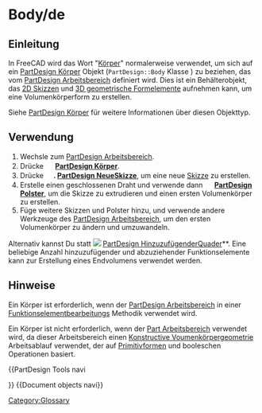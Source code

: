 # Body/de



## Einleitung

In FreeCAD wird das Wort \"[Körper](Body/de.md)\" normalerweise verwendet, um sich auf ein [PartDesign Körper](PartDesign_Body/de.md) Objekt (`PartDesign::Body` Klasse ) zu beziehen, das vom [PartDesign Arbeitsbereich](PartDesign_Workbench/de.md) definiert wird. Dies ist ein Behälterobjekt, das [2D Skizzen](Sketch/de.md) und [3D geometrische Formelemente](PartDesign_Feature/de.md) aufnehmen kann, um eine Volumenkörperform zu erstellen.

Siehe [PartDesign Körper](PartDesign_Body/de.md) für weitere Informationen über diesen Objekttyp.

## Verwendung

1.  Wechsle zum [PartDesign Arbeitsbereich](PartDesign_Workbench/de.md).
2.  Drücke **<img src=images/PartDesign_Body.svg style="width:16px"> [PartDesign Körper](PartDesign_Body/de.md)**.
3.  Drücke **<img src=images/PartDesign_NewSketch.svg style="width:16px">. [PartDesign NeueSkizze](PartDesign_NewSketch/de.md)**, um eine neue [ Skizze](Sketch/de.md) zu erstellen.
4.  Erstelle einen geschlossenen Draht und verwende dann **<img src=images/PartDesign_Pad.svg style="width:16px"> [PartDesign Polster](PartDesign_Pad/de.md)**, um die Skizze zu extrudieren und einen ersten Volumenkörper zu erstellen.
5.  Füge weitere Skizzen und Polster hinzu, und verwende andere Werkzeuge des [PartDesign Arbeitsbereich](PartDesign_Workbench/de.md), um den ersten Volumenkörper zu ändern und umzuwandeln.

Alternativ kannst Du statt <img src=images/PartDesign_AdditiveBox.svg style="width:Skizzen](Sketch/de.md) auch primitive [PartDesign Formelemente](PartDesign_Feature/de.md) hinzufügen, zum Beispiel eine **[16px"> [PartDesign HinzuzufügenderQuader](PartDesign_AdditiveBox/de.md)**. Eine beliebige Anzahl hinzuzufügender und abzuziehender Funktionselemente kann zur Erstellung eines Endvolumens verwendet werden.

## Hinweise

Ein Körper ist erforderlich, wenn der [PartDesign Arbeitsbereich](PartDesign_Workbench/de.md) in einer [Funktionselementbearbeitungs](feature_editing/de.md) Methodik verwendet wird.

Ein Körper ist nicht erforderlich, wenn der [Part Arbeitsbereich](Part_Workbench/de.md) verwendet wird, da dieser Arbeitsbereich einen [Konstructive Voumenkörpergeometrie](constructive_solid_geometry/de.md) Arbeitsablauf verwendet, der auf [Primitivformen](Part_Primitives/de.md) und booleschen Operationen basiert.


{{PartDesign Tools navi

}} {{Document objects navi}} 

[Category:Glossary](Category:Glossary.md)
